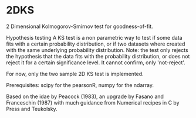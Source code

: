 # 2DKS
2 Dimensional Kolmogorov-Smirnov test for goodness-of-fit.

Hypothesis testing
A KS test is a non parametric way to test if some data fits with a certain probability distribution, 
or if two datasets where created with the same underlying probability distribution. 
Note: the test only rejects the hypothesis that the data fits with the probability distribution, or does not reject it
for a certain significance level. It cannot confirm, only 'not-reject'.

For now, only the two sample 2D KS test is implemented.

Prerequisites: scipy  for the pearsonR, numpy for the ndarray.

Based on the idae by Peacock (1983), an upgrade by Fasano and Franceschin (1987) with
much guidance from Numerical recipes in C by Press and Teukolsky.
